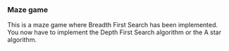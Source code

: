 ### Maze game

This is a maze game where Breadth First Search has been implemented. You now have to implement the Depth First Search algorithm or the A star algorithm.
